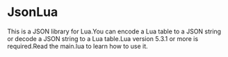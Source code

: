 # JsonLua

This is a JSON library for Lua.You can encode a Lua table to a JSON string or decode a JSON string to a
Lua table.Lua version 5.3.1 or more is required.Read the main.lua to learn how to use it.


